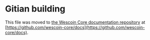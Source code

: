 Gitian building
================

This file was moved to [the Wescoin Core documentation repository](https://github.com/wescoin-core/docs/blob/master/gitian-building.md) at [https://github.com/wescoin-core/docs](https://github.com/wescoin-core/docs).
